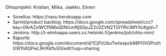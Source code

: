 Ohtuprojekti: Kristian, Miika, Jaakko, Elmeri

<ul>
  <li>Sovellus: https://nasu.herokuapp.com</li>
  <li>Sprint/product backlog: https://docs.google.com/spreadsheet/ccc?key=0ArAZxlWCfNMxdDNicmNjSGpJZ2c0ZVN2TGlYRVJMYXc#gid=7</li>
  <li>Jenkins: http://t-elmhaapa.users.cs.helsinki.fi/jenkins/job/ohtu-mini/</li>
  <li>Raportti: https://docs.google.com/document/d/1CjPzUbuTwlwspck88POVOPnzhGW1h8QPwL9HXkflu50/edit?usp=sharing</li>
</ul>
